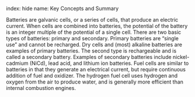 index: hide
name: Key Concepts and Summary

Batteries are galvanic cells, or a series of cells, that produce an electric current. When cells are combined into batteries, the potential of the battery is an integer multiple of the potential of a single cell. There are two basic types of batteries: primary and secondary. Primary batteries are “single use” and cannot be recharged. Dry cells and (most) alkaline batteries are examples of primary batteries. The second type is rechargeable and is called a secondary battery. Examples of secondary batteries include nickel-cadmium (NiCd), lead acid, and lithium ion batteries. Fuel cells are similar to batteries in that they generate an electrical current, but require continuous addition of fuel and oxidizer. The hydrogen fuel cell uses hydrogen and oxygen from the air to produce water, and is generally more efficient than internal combustion engines.
